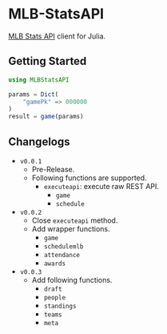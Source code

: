 # MLB-StatsAPI

[MLB Stats API](https://statsapi.mlb.com/) client for Julia.

## Getting Started

```julia
using MLBStatsAPI

params = Dict(
    "gamePk" => 000000
)
result = game(params)
```

## Changelogs

- `v0.0.1`
    - Pre-Release.
    - Following functions are supported.
        - `executeapi`: execute raw REST API.
            - `game`
            - `schedule`
- `v0.0.2`
    - Close `executeapi` method.
    - Add wrapper functions.
        - `game`
        - `schedulemlb`
        - `attendance`
        - `awards`
- `v0.0.3`
    - Add following functions.
        - `draft`
        - `people`
        - `standings`
        - `teams`
        - `meta`